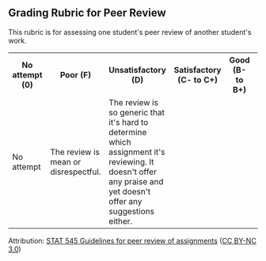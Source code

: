 ## Grading Rubric for Peer Review ##

This rubric is for assessing one student's peer review of another student's work.

<table>
  <tr>
    <th>No attempt (0)</th>
    <th>Poor (F)</th>
    <th>Unsatisfactory (D)</th>
    <th>Satisfactory (C- to C+)</th>
    <th>Good (B- to B+)</th>  
    <th>Excellent (A- to A+)</th>
  </tr>
  <tr>
	<td>No attempt</td>
	<td>The review is mean or disrespectful.</td>
	<td>The review is so generic that it's hard to determine which assignment it's reviewing. It doesn't offer any praise and yet doesn't offer any suggestions either.</td>
	<td></td>
	<td></td>
	<td>The review contains thoughtful, constructive and considerate comments. It is specific and concise.</td>
  </tr>
</table>

Attribution: [STAT 545 Guidelines for peer review of assignments](http://stat545.com/peer-review02_peer-evaluation-guidelines.html) ([CC BY-NC 3.0](https://creativecommons.org/licenses/by-nc/3.0/))
